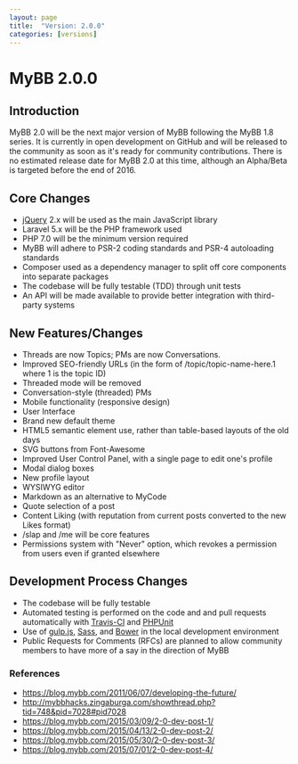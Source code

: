 ```yaml
---
layout: page
title:  "Version: 2.0.0"
categories: [versions]
---
```

# MyBB 2.0.0

## Introduction

MyBB 2.0 will be the next major version of MyBB following the MyBB 1.8 series. It is currently in open development on GitHub and will be released to the community as soon as it's ready for community contributions. There is no estimated release date for MyBB 2.0 at this time, although an Alpha/Beta is targeted before the end of 2016.

## Core Changes

* [jQuery](https://jquery.com/) 2.x will be used as the main JavaScript library
* Laravel 5.x will be the PHP framework used
* PHP 7.0 will be the minimum version required
* MyBB will adhere to PSR-2 coding standards and PSR-4 autoloading standards
* Composer used as a dependency manager to split off core components into separate packages
* The codebase will be fully testable (TDD) through unit tests
* An API will be made available to provide better integration with third-party systems

## New Features/Changes
* Threads are now Topics; PMs are now Conversations.
* Improved SEO-friendly URLs (in the form of /topic/topic-name-here.1 where 1 is the topic ID)
* Threaded mode will be removed
* Conversation-style (threaded) PMs
* Mobile functionality (responsive design)
* User Interface
* Brand new default theme
* HTML5 semantic element use, rather than table-based layouts of the old days
* SVG buttons from Font-Awesome
* Improved User Control Panel, with a single page to edit one's profile
* Modal dialog boxes
* New profile layout
* WYSIWYG editor
* Markdown as an alternative to MyCode
* Quote selection of a post
* Content Liking (with reputation from current posts converted to the new Likes format)
* /slap and /me will be core features
* Permissions system with "Never" option, which revokes a permission from users even if granted elsewhere

## Development Process Changes
* The codebase will be fully testable
* Automated testing is performed on the code and and pull requests automatically with [Travis-CI](https://travis-ci.com) and [PHPUnit](https://phpunit.de)
* Use of [gulp.js](http://gulpjs.com), [Sass](http://sass-lang.com/), and [Bower](http://bower.io) in the local development environment
* Public Requests for Comments (RFCs) are planned to allow community members to have more of a say in the direction of MyBB

### References

* <https://blog.mybb.com/2011/06/07/developing-the-future/>
* <http://mybbhacks.zingaburga.com/showthread.php?tid=748&pid=7028#pid7028>
* <https://blog.mybb.com/2015/03/09/2-0-dev-post-1/>
* <https://blog.mybb.com/2015/04/13/2-0-dev-post-2/>
* <https://blog.mybb.com/2015/05/30/2-0-dev-post-3/>
* <https://blog.mybb.com/2015/07/01/2-0-dev-post-4/>
